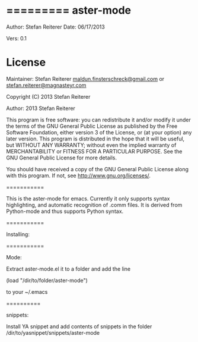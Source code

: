 =========
aster-mode
==========

Author: Stefan Reiterer
Date: 
06/17/2013

Vers: 0.1

License
=======

Maintainer: Stefan Reiterer <maldun.finsterschreck@gmail.com> or <stefan.reiterer@magnasteyr.com>

Copyright (C) 2013 Stefan Reiterer

Author: 2013 Stefan Reiterer

This program is free software: you can redistribute it and/or modify
it under the terms of the GNU General Public License as published by
the Free Software Foundation, either version 3 of the License, or
(at your option) any later version.
This program is distributed in the hope that it will be useful,
but WITHOUT ANY WARRANTY; without even the implied warranty of
MERCHANTABILITY or FITNESS FOR A PARTICULAR PURPOSE. See the
GNU General Public License for more details.

You should have received a copy of the GNU General Public License
along with this program. If not, see <http://www.gnu.org/licenses/>.


===========


This is the aster-mode for emacs. Currently it only
supports syntax highlighting, and automatic recognition
of .comm files.
It is derived from Python-mode and thus supports
Python syntax.

===========

Installing:

===========

Mode: 

Extract aster-mode.el it to a folder and add the line

(load "/dir/to/folder/aster-mode")

to your ~/.emacs

==========

snippets:

Install YA snippet and add contents of snippets
in the folder /dir/to/yasnippet/snippets/aster-mode
